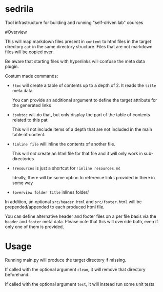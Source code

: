 # sedrila
Tool infrastructure for building and running "self-driven lab" courses

#Overview

This will map markdown files present in `content` to html files in the target directory `out` in the same directory structure.
Files that are not markdown files will be copied over.

Be aware that starting files with hyperlinks will confuse the meta data plugin.

Costum made commands:

* `!toc` will create a table of contents up to a depth of 2. It reads the `title` meta data

   You can provide an additional argument to define the target attribute for the generated links

* `!subtoc` will do that, but only display the part of the table of contents related to this pat

   This will not include items of a depth that are not included in the main table of content.

* `!inline file` will inline the contents of another file.

   This will _not_ create an html file for that file and it will only work in sub-directories

* `!resources` is just a shortcut for `!inline resources.md`

   Ideally, there will be some option to reference links provided in there in some way

* `!overview folder title` inlines folder/

In addition, an optional `src/header.html` and `src/footer.html` will be prepended/appended to each produced html file.

You can define alternative header and footer files on a per file basis via the `header` and `footer` meta data. Please note that this will override both, even if only one of them is provided,

# Usage

Running main.py will produce the target directory if missing.

If called with the optional argument `clean`, it will remove that directory beforehand.

If called with the optional argument `test`, it will instead run some unit tests
